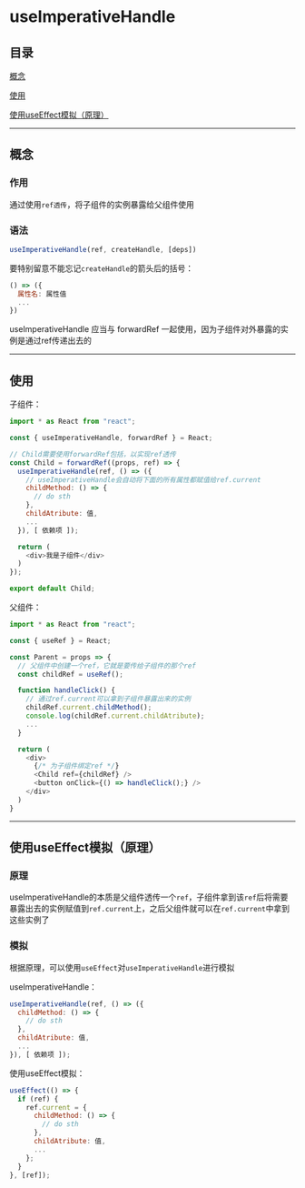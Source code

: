 # useImperativeHandle

## 目录

[概念](#jump1)

[使用](#jump2)

[使用useEffect模拟（原理）](#jump3)

[](#jump)

[](#jump)

[](#jump)

---	

<span id="jump1"></span>

## 概念

### 作用

通过使用```ref透传```，将子组件的实例暴露给父组件使用

### 语法

```javascript
useImperativeHandle(ref, createHandle, [deps])
```

要特别留意不能忘记```createHandle```的箭头后的括号：

```javascript
() => ({
  属性名: 属性值
  ...
})
```

useImperativeHandle 应当与 forwardRef 一起使用，因为子组件对外暴露的实例是通过ref传递出去的

---

<span id="jump2"></span>

## 使用

子组件：

```javascript
import * as React from "react";

const { useImperativeHandle, forwardRef } = React;

// Child需要使用forwardRef包括，以实现ref透传
const Child = forwardRef((props, ref) => {
  useImperativeHandle(ref, () => ({
    // useImperativeHandle会自动将下面的所有属性都赋值给ref.current
    childMethod: () => {
      // do sth
    },
    childAtribute: 值,
    ...
  }), [ 依赖项 ]);

  return (
    <div>我是子组件</div>
  )
});

export default Child;
```

父组件：

```javascript
import * as React from "react";

const { useRef } = React;

const Parent = props => {
  // 父组件中创建一个ref，它就是要传给子组件的那个ref
  const childRef = useRef();

  function handleClick() {
    // 通过ref.current可以拿到子组件暴露出来的实例
    childRef.current.childMethod();
    console.log(childRef.current.childAtribute);
    ...
  }

  return (
    <div>
      {/* 为子组件绑定ref */}
      <Child ref={childRef} />
      <button onClick={() => handleClick();} />
    </div>
  )
}
```

---

<span id="jump3"></span>

## 使用useEffect模拟（原理）

### 原理

useImperativeHandle的本质是父组件透传一个```ref```，子组件拿到该```ref```后将需要暴露出去的实例赋值到```ref.current```上，之后父组件就可以在```ref.current```中拿到这些实例了

### 模拟

根据原理，可以使用```useEffect```对```useImperativeHandle```进行模拟

useImperativeHandle：

```javascript
useImperativeHandle(ref, () => ({
  childMethod: () => {
    // do sth
  },
  childAtribute: 值,
  ...
}), [ 依赖项 ]);
```

使用useEffect模拟：

```javascript
useEffect(() => {
  if (ref) {
    ref.current = {
      childMethod: () => {
        // do sth
      },
      childAtribute: 值,
      ...
    };
  }
}, [ref]);
```